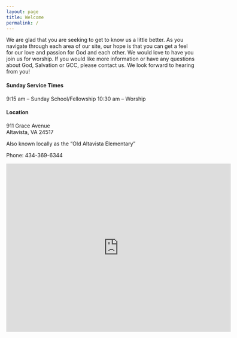 ```yaml
---
layout: page
title: Welcome
permalink: /
---
```

We are glad that you are seeking to get to know us a little better.  As you navigate through each area of our site, our hope is that you can get a feel for our love and passion for God and each other.  We would love to have you join us for worship.  If you would like more information or have any questions about God, Salvation or GCC, please contact us.  We look forward to hearing from you!

 

#### Sunday Service Times

9:15 am – Sunday School/Fellowship 
10:30 am – Worship



#### Location

911 Grace Avenue  
Altavista, VA 24517

Also known locally as the “Old Altavista Elementary”

Phone: 434-369-6344

<iframe src="https://www.google.com/maps/embed?pb=!1m14!1m8!1m3!1d12726.119925882347!2d-79.29584890000001!3d37.116304400000004!3m2!1i1024!2i768!4f13.1!3m3!1m2!1s0x89b677ff619f4d5b%3A0x47f0e4e6cb8715e4!2sGrace+Community+Church!5e0!3m2!1sen!2sus!4v1509908229703" width="600" height="450" frameborder="0" style="border:0" allowfullscreen></iframe>
